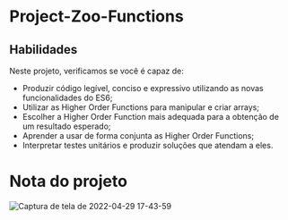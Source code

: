 # Project-Zoo-Functions

## Habilidades

Neste projeto, verificamos se você é capaz de:

- Produzir código legível, conciso e expressivo utilizando as novas funcionalidades do ES6;
- Utilizar as Higher Order Functions para manipular e criar arrays;
- Escolher a Higher Order Function mais adequada para a obtenção de um resultado esperado;
- Aprender a usar de forma conjunta as Higher Order Functions;
- Interpretar testes unitários e produzir soluções que atendam a eles.

# Nota do projeto

![Captura de tela de 2022-04-29 17-43-59](https://user-images.githubusercontent.com/99986000/166066782-5e1019c6-37b8-43be-8e5b-7b4900e43907.png)
